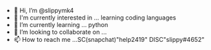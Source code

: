 - 👋 Hi, I’m @slippymk4
- 👀 I'm currently interested in ... learning coding languages 
- 🌱 I’m currently learning ... python
- 💞️ I’m looking to collaborate on ...
- 📫 How to reach me ...SC(snapchat)"help2419" DISC"slippy#4652"

<!---
slippymk4/slippymk4 is a ✨ special ✨ repository because its `README.md` (this file) appears on your GitHub profile.
You can click the Preview link to take a look at your changes.
--->
